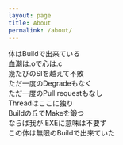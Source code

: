 ```yaml
---
layout: page
title: About
permalink: /about/
---
```


体はBuildで出来ている  
血潮は.oで心は.c  
幾たびのSIを越えて不敗  
ただ一度のDegradeもなく  
ただ一度のPull requestもなし  
Threadはここに独り  
Buildの丘でMakeを鍛つ  
ならば我が.EXEに意味は不要ず  
この体は無限のBuildで出来ていた  
